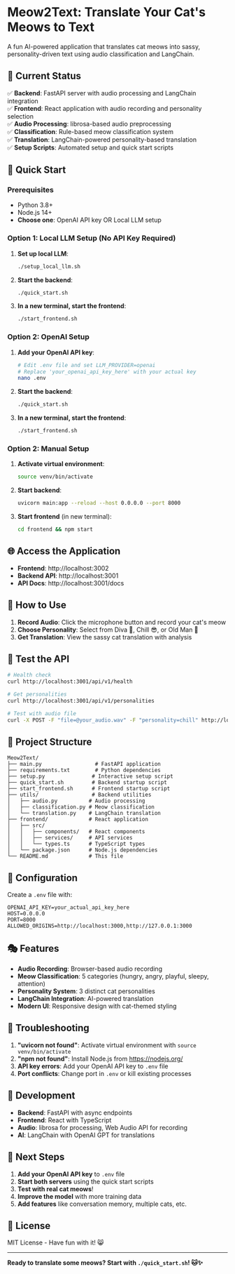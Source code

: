 # Meow2Text: Translate Your Cat's Meows to Text

A fun AI-powered application that translates cat meows into sassy, personality-driven text using audio classification and LangChain.

## 🎉 Current Status

✅ **Backend**: FastAPI server with audio processing and LangChain integration  
✅ **Frontend**: React application with audio recording and personality selection  
✅ **Audio Processing**: librosa-based audio preprocessing  
✅ **Classification**: Rule-based meow classification system  
✅ **Translation**: LangChain-powered personality-based translation  
✅ **Setup Scripts**: Automated setup and quick start scripts  

## 🚀 Quick Start

### Prerequisites
- Python 3.8+
- Node.js 14+
- **Choose one**: OpenAI API key OR Local LLM setup

### Option 1: Local LLM Setup (No API Key Required)

1. **Set up local LLM**:
   ```bash
   ./setup_local_llm.sh
   ```

2. **Start the backend**:
   ```bash
   ./quick_start.sh
   ```

3. **In a new terminal, start the frontend**:
   ```bash
   ./start_frontend.sh
   ```

### Option 2: OpenAI Setup

1. **Add your OpenAI API key**:
   ```bash
   # Edit .env file and set LLM_PROVIDER=openai
   # Replace 'your_openai_api_key_here' with your actual key
   nano .env
   ```

2. **Start the backend**:
   ```bash
   ./quick_start.sh
   ```

3. **In a new terminal, start the frontend**:
   ```bash
   ./start_frontend.sh
   ```

### Option 2: Manual Setup

1. **Activate virtual environment**:
   ```bash
   source venv/bin/activate
   ```

2. **Start backend**:
   ```bash
   uvicorn main:app --reload --host 0.0.0.0 --port 8000
   ```

3. **Start frontend** (in new terminal):
   ```bash
   cd frontend && npm start
   ```

## 🌐 Access the Application

- **Frontend**: http://localhost:3002
- **Backend API**: http://localhost:3001
- **API Docs**: http://localhost:3001/docs

## 🎯 How to Use

1. **Record Audio**: Click the microphone button and record your cat's meow
2. **Choose Personality**: Select from Diva 👑, Chill 😎, or Old Man 👴
3. **Get Translation**: View the sassy cat translation with analysis

## 🧪 Test the API

```bash
# Health check
curl http://localhost:3001/api/v1/health

# Get personalities
curl http://localhost:3001/api/v1/personalities

# Test with audio file
curl -X POST -F "file=@your_audio.wav" -F "personality=chill" http://localhost:3001/api/v1/translate
```

## 📁 Project Structure

```
Meow2Text/
├── main.py                 # FastAPI application
├── requirements.txt        # Python dependencies
├── setup.py               # Interactive setup script
├── quick_start.sh         # Backend startup script
├── start_frontend.sh      # Frontend startup script
├── utils/                 # Backend utilities
│   ├── audio.py          # Audio processing
│   ├── classification.py # Meow classification
│   └── translation.py    # LangChain translation
├── frontend/             # React application
│   ├── src/
│   │   ├── components/   # React components
│   │   ├── services/     # API services
│   │   └── types.ts      # TypeScript types
│   └── package.json      # Node.js dependencies
└── README.md             # This file
```

## 🔧 Configuration

Create a `.env` file with:
```env
OPENAI_API_KEY=your_actual_api_key_here
HOST=0.0.0.0
PORT=8000
ALLOWED_ORIGINS=http://localhost:3000,http://127.0.0.1:3000
```

## 🎭 Features

- **Audio Recording**: Browser-based audio recording
- **Meow Classification**: 5 categories (hungry, angry, playful, sleepy, attention)
- **Personality System**: 3 distinct cat personalities
- **LangChain Integration**: AI-powered translation
- **Modern UI**: Responsive design with cat-themed styling

## 🐛 Troubleshooting

1. **"uvicorn not found"**: Activate virtual environment with `source venv/bin/activate`
2. **"npm not found"**: Install Node.js from https://nodejs.org/
3. **API key errors**: Add your OpenAI API key to `.env` file
4. **Port conflicts**: Change port in `.env` or kill existing processes

## 📝 Development

- **Backend**: FastAPI with async endpoints
- **Frontend**: React with TypeScript
- **Audio**: librosa for processing, Web Audio API for recording
- **AI**: LangChain with OpenAI GPT for translations

## 🚀 Next Steps

1. **Add your OpenAI API key** to `.env` file
2. **Start both servers** using the quick start scripts
3. **Test with real cat meows**!
4. **Improve the model** with more training data
5. **Add features** like conversation memory, multiple cats, etc.

## 📄 License

MIT License - Have fun with it! 😸

---

**Ready to translate some meows? Start with `./quick_start.sh`! 🐱✨** 